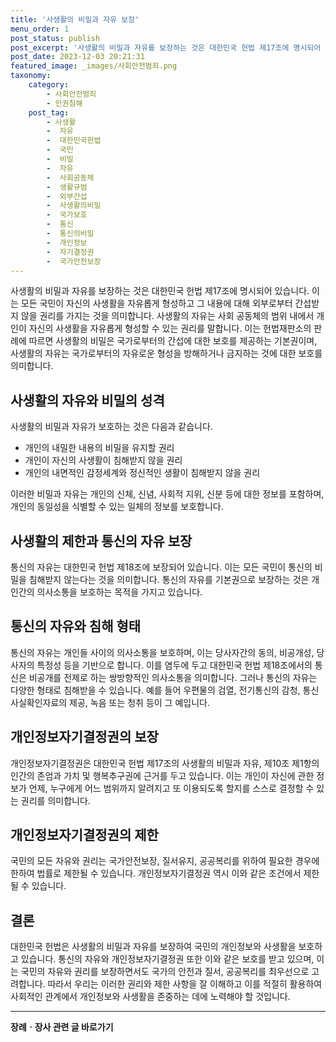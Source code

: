 ```yaml
---
title: '사생활의 비밀과 자유 보장'
menu_order: 1
post_status: publish
post_excerpt: '사생활의 비밀과 자유를 보장하는 것은 대한민국 헌법 제17조에 명시되어 있습니다. 이는 모든 국민이 자신의 사생활을 자유롭게 형성하고 그 내용에 대해 외부로부터 간섭받지 않을 권리를 가지는 것을 의미합니다.'
post_date: 2023-12-03 20:21:31
featured_image: _images/사회안전범죄.png
taxonomy:
    category:
        - 사회안전범죄
        - 인권침해
    post_tag:
        - 사생활
        -  자유
        -  대한민국헌법
        -  국민
        -  비밀
        -  자유
        -  사회공동체
        -  생활규범
        -  외부간섭
        -  사생활의비밀
        -  국가보호
        -  통신
        -  통신의비밀
        -  개인정보
        -  자기결정권
        -  국가안전보장
---
```


사생활의 비밀과 자유를 보장하는 것은 대한민국 헌법 제17조에 명시되어 있습니다. 이는 모든 국민이 자신의 사생활을 자유롭게 형성하고 그 내용에 대해 외부로부터 간섭받지 않을 권리를 가지는 것을 의미합니다. 
사생활의 자유는 사회 공동체의 범위 내에서 개인이 자신의 사생활을 자유롭게 형성할 수 있는 권리를 말합니다. 이는 헌법재판소의 판례에 따르면 사생활의 비밀은 국가로부터의 간섭에 대한 보호를 제공하는 기본권이며, 사생활의 자유는 국가로부터의 자유로운 형성을 방해하거나 금지하는 것에 대한 보호를 의미합니다. 

## 사생활의 자유와 비밀의 성격
사생활의 비밀과 자유가 보호하는 것은 다음과 같습니다. 
- 개인의 내밀한 내용의 비밀을 유지할 권리
- 개인이 자신의 사생활이 침해받지 않을 권리
- 개인의 내면적인 감정세계와 정신적인 생활이 침해받지 않을 권리

이러한 비밀과 자유는 개인의 신체, 신념, 사회적 지위, 신분 등에 대한 정보를 포함하며, 개인의 동일성을 식별할 수 있는 일체의 정보를 보호합니다.

## 사생활의 제한과 통신의 자유 보장
통신의 자유는 대한민국 헌법 제18조에 보장되어 있습니다. 이는 모든 국민이 통신의 비밀을 침해받지 않는다는 것을 의미합니다. 통신의 자유를 기본권으로 보장하는 것은 개인간의 의사소통을 보호하는 목적을 가지고 있습니다.

## 통신의 자유와 침해 형태
통신의 자유는 개인들 사이의 의사소통을 보호하며, 이는 당사자간의 동의, 비공개성, 당사자의 특정성 등을 기반으로 합니다. 이를 염두에 두고 대한민국 헌법 제18조에서의 통신은 비공개를 전제로 하는 쌍방향적인 의사소통을 의미합니다. 그러나 통신의 자유는 다양한 형태로 침해받을 수 있습니다. 예를 들어 우편물의 검열, 전기통신의 감청, 통신사실확인자료의 제공, 녹음 또는 청취 등이 그 예입니다.

## 개인정보자기결정권의 보장
개인정보자기결정권은 대한민국 헌법 제17조의 사생활의 비밀과 자유, 제10조 제1항의 인간의 존엄과 가치 및 행복추구권에 근거를 두고 있습니다. 이는 개인이 자신에 관한 정보가 언제, 누구에게 어느 범위까지 알려지고 또 이용되도록 할지를 스스로 결정할 수 있는 권리를 의미합니다. 

## 개인정보자기결정권의 제한
국민의 모든 자유와 권리는 국가안전보장, 질서유지, 공공복리를 위하여 필요한 경우에 한하여 법률로 제한될 수 있습니다. 개인정보자기결정권 역시 이와 같은 조건에서 제한될 수 있습니다. 

## 결론
대한민국 헌법은 사생활의 비밀과 자유를 보장하여 국민의 개인정보와 사생활을 보호하고 있습니다. 통신의 자유와 개인정보자기결정권 또한 이와 같은 보호를 받고 있으며, 이는 국민의 자유와 권리를 보장하면서도 국가의 안전과 질서, 공공복리를 최우선으로 고려합니다. 따라서 우리는 이러한 권리와 제한 사항을 잘 이해하고 이를 적절히 활용하여 사회적인 관계에서 개인정보와 사생활을 존중하는 데에 노력해야 할 것입니다.
<!-- wp:separator -->
<hr class="wp-block-separator has-alpha-channel-opacity"/>
<!-- /wp:separator -->

<!-- wp:group {"backgroundColor":"base","layout":{"type":"constrained"}} -->
<div class="wp-block-group has-base-background-color has-background"><!-- wp:paragraph {"align":"center","fontSize":"medium"} -->
<p class="has-text-align-center has-large-font-size"><strong>장례ㆍ장사 관련 글 바로가기</strong></p>
<!-- /wp:paragraph -->


<!-- wp:latest-posts
{"categories":[{"id":1553,"count":19,"description":"","link":"https://uknowlaw.com/category/%ec%9e%a5%eb%a1%80%e3%86%8d%ec%9e%a5%ec%82%ac/","name":"장례ㆍ장사","slug":"장례ㆍ장사","taxonomy":"category","parent":0,"meta":[],"_links":{"self":[{"href":"https://uknowlaw.com/wp-json/wp/v2/categories/1553"}],"collection":[{"href":"https://uknowlaw.com/wp-json/wp/v2/categories"}],"about":[{"href":"https://uknowlaw.com/wp-json/wp/v2/taxonomies/category"}],"wp:post_type":[{"href":"https://uknowlaw.com/wp-json/wp/v2/posts?categories=1553"}],"curies":[{"name":"wp","href":"https://api.w.org/{rel}","templated":true}]}}],"postsToShow":100,"excerptLength":28,"postLayout":"grid","columns":2,"featuredImageAlign":"left","featuredImageSizeSlug":"large","fontSize":"small"} /--></div>
<!-- /wp:group -->